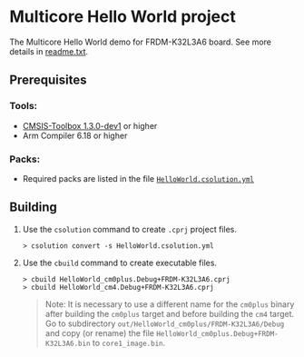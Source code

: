 # Multicore Hello World project

The Multicore Hello World demo for FRDM-K32L3A6 board. See more details in [readme.txt](./readme.txt).

## Prerequisites

### Tools:
 - [CMSIS-Toolbox 1.3.0-dev1](https://github.com/brondani/cmsis-toolbox/releases/tag/1.3.0-dev1) or higher
 - Arm Compiler 6.18 or higher

### Packs:
 - Required packs are listed in the file [`HelloWorld.csolution.yml`](./HelloWorld.csolution.yml)

## Building

1. Use the `csolution` command to create `.cprj` project files.
   ```
   > csolution convert -s HelloWorld.csolution.yml

2. Use the `cbuild` command to create executable files.
   ```
   > cbuild HelloWorld_cm0plus.Debug+FRDM-K32L3A6.cprj
   > cbuild HelloWorld_cm4.Debug+FRDM-K32L3A6.cprj
   ```
   >Note: It is necessary to use a different name for the `cm0plus` binary after building the `cm0plus` target and before building the `cm4` target. 
    Go to subdirectory `out/HelloWorld_cm0plus/FRDM-K32L3A6/Debug` and copy (or rename) the file `HelloWorld_cm0plus.Debug+FRDM-K32L3A6.bin` to `core1_image.bin`.
